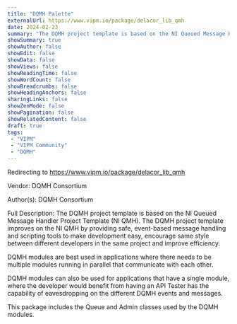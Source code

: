 ```yaml
---
title: "DQMH Palette"
externalUrl: https://www.vipm.io/package/delacor_lib_qmh
date: 2024-02-23
summary: "The DQMH project template is based on the NI Queued Message Handler Project Template (NI QMH)."
showSummary: true
showAuthor: false
showEdit: false
showData: false
showViews: false
showReadingTime: false
showWordCount: false
showBreadcrumbs: false
showHeadingAnchors: false
sharingLinks: false
showZenMode: false
showPagination: false
showRelatedContent: false
draft: true
tags:
 - "VIPM"
 - "VIPM Community"
 - "DQMH"
---
```


Redirecting to https://www.vipm.io/package/delacor_lib_qmh

Vendor: DQMH Consortium

Author(s): DQMH Consortium
 
Full Description:
The DQMH project template is based on the NI Queued Message Handler Project Template (NI QMH). The DQMH project template improves on the NI QMH by providing safe, event-based message handling and scripting tools to make development easy, encourage same style between different developers in the same project and improve efficiency. 

DQMH modules are best used in applications where there needs to be multiple modules running in parallel that communicate with each other. 

DQMH modules can also be used for applications that have a single module, where the developer would benefit from having an API Tester has the capability of eavesdropping on the different DQMH events and messages.

This package includes the Queue and Admin classes used by the DQMH modules.